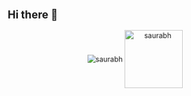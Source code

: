## Hi there 👋

<!--
**saurabhagrl/saurabhagrl** is a ✨ _special_ ✨ repository because its `README.md` (this file) appears on your GitHub profile.

Here are some ideas to get you started:

- 🔭 I’m currently working on ...
- 🌱 I’m currently learning ...
- 👯 I’m looking to collaborate on ...
- 🤔 I’m looking for help with ...
- 💬 Ask me about ...
- 📫 How to reach me: ...
- 😄 Pronouns: ...
- ⚡ Fun fact: ...
-->

<p align="center"><img align="center" src="https://github-readme-stats.vercel.app/api/top-langs?username=saurabhagrl&show_icons=true&locale=en&layout=compact" alt="saurabh" />  <img align="center" src="https://github-readme-streak-stats.herokuapp.com/?user=saurabhagrl&" alt="saurabh" height="115px" />  </p>
